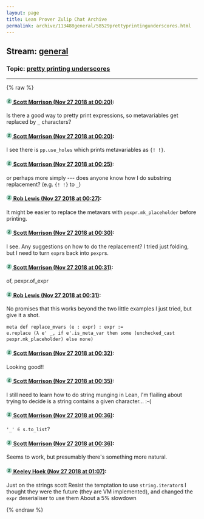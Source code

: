 ```yaml
---
layout: page
title: Lean Prover Zulip Chat Archive 
permalink: archive/113488general/58529prettyprintingunderscores.html
---
```


## Stream: [general](index.html)
### Topic: [pretty printing underscores](58529prettyprintingunderscores.html)

---


{% raw %}
#### [![Click to go to Zulip](../../assets/img/zulip2.png) Scott Morrison (Nov 27 2018 at 00:20)](https://leanprover.zulipchat.com/#narrow/stream/113488-general/topic/pretty%20printing%20underscores/near/148406464):
Is there a good way to pretty print expressions, so metavariables get replaced by `_` characters?

#### [![Click to go to Zulip](../../assets/img/zulip2.png) Scott Morrison (Nov 27 2018 at 00:20)](https://leanprover.zulipchat.com/#narrow/stream/113488-general/topic/pretty%20printing%20underscores/near/148406530):
I see there is `pp.use_holes` which prints metavariables as `{! !}`.

#### [![Click to go to Zulip](../../assets/img/zulip2.png) Scott Morrison (Nov 27 2018 at 00:25)](https://leanprover.zulipchat.com/#narrow/stream/113488-general/topic/pretty%20printing%20underscores/near/148406776):
or perhaps more simply --- does anyone know how I do substring replacement? (e.g. `{! !}` to `_`)

#### [![Click to go to Zulip](../../assets/img/zulip2.png) Rob Lewis (Nov 27 2018 at 00:27)](https://leanprover.zulipchat.com/#narrow/stream/113488-general/topic/pretty%20printing%20underscores/near/148406884):
It might be easier to replace the metavars with `pexpr.mk_placeholder` before printing.

#### [![Click to go to Zulip](../../assets/img/zulip2.png) Scott Morrison (Nov 27 2018 at 00:30)](https://leanprover.zulipchat.com/#narrow/stream/113488-general/topic/pretty%20printing%20underscores/near/148407075):
I see. Any suggestions on how to do the replacement? I tried just folding, but I need to turn `expr`s back into `pexpr`s.

#### [![Click to go to Zulip](../../assets/img/zulip2.png) Scott Morrison (Nov 27 2018 at 00:31)](https://leanprover.zulipchat.com/#narrow/stream/113488-general/topic/pretty%20printing%20underscores/near/148407086):
of, pexpr.of_expr

#### [![Click to go to Zulip](../../assets/img/zulip2.png) Rob Lewis (Nov 27 2018 at 00:31)](https://leanprover.zulipchat.com/#narrow/stream/113488-general/topic/pretty%20printing%20underscores/near/148407113):
No promises that this works beyond the two little examples I just tried, but give it a shot.
```lean
meta def replace_mvars (e : expr) : expr :=
e.replace (λ e' _, if e'.is_meta_var then some (unchecked_cast pexpr.mk_placeholder) else none)
```

#### [![Click to go to Zulip](../../assets/img/zulip2.png) Scott Morrison (Nov 27 2018 at 00:32)](https://leanprover.zulipchat.com/#narrow/stream/113488-general/topic/pretty%20printing%20underscores/near/148407167):
Looking good!!

#### [![Click to go to Zulip](../../assets/img/zulip2.png) Scott Morrison (Nov 27 2018 at 00:35)](https://leanprover.zulipchat.com/#narrow/stream/113488-general/topic/pretty%20printing%20underscores/near/148407267):
I still need to learn how to do string munging in Lean, I'm flailing about trying to decide is a string contains a given character... :-(

#### [![Click to go to Zulip](../../assets/img/zulip2.png) Scott Morrison (Nov 27 2018 at 00:36)](https://leanprover.zulipchat.com/#narrow/stream/113488-general/topic/pretty%20printing%20underscores/near/148407316):
`'_' ∈ s.to_list`?

#### [![Click to go to Zulip](../../assets/img/zulip2.png) Scott Morrison (Nov 27 2018 at 00:36)](https://leanprover.zulipchat.com/#narrow/stream/113488-general/topic/pretty%20printing%20underscores/near/148407320):
Seems to work, but presumably there's something more natural.

#### [![Click to go to Zulip](../../assets/img/zulip2.png) Keeley Hoek (Nov 27 2018 at 01:07)](https://leanprover.zulipchat.com/#narrow/stream/113488-general/topic/pretty%20printing%20underscores/near/148408767):
Just on the strings scott
Resist the temptation to use `string.iterator`s
I thought they were the future (they are VM implemented), and changed the `expr` deserialiser to use them
About a 5% slowdown


{% endraw %}
